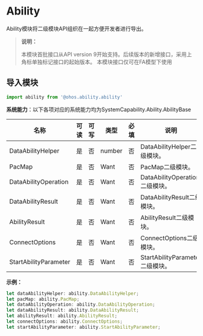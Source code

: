 # Ability

Ability模块将二级模块API组织在一起方便开发者进行导出。

> **说明：**
> 
> 本模块首批接口从API version 9开始支持。后续版本的新增接口，采用上角标单独标记接口的起始版本。
> 本模块接口仅可在FA模型下使用

## 导入模块

```ts
import ability from '@ohos.ability.ability'
```

**系统能力**：以下各项对应的系统能力均为SystemCapability.Ability.AbilityBase

| 名称        | 可读    | 可写     | 类型                 | 必填 | 说明                                                         |
| ----------- | -------- |-------- | -------------------- | ---- | ------------------------------------------------------------ |
| DataAbilityHelper    | 是    | 否      | number               | 否   | DataAbilityHelper二级模块。                                |
| PacMap   | 是    | 否      | Want               | 否   | PacMap二级模块。 |
| DataAbilityOperation   | 是    | 否      | Want               | 否   | DataAbilityOperation二级模块。 |
| DataAbilityResult   | 是    | 否      | Want               | 否   | DataAbilityResult二级模块。 |
| AbilityResult   | 是    | 否      | Want               | 否   | AbilityResult二级模块。 |
| ConnectOptions   | 是    | 否      | Want               | 否   | ConnectOptions二级模块。 |
| StartAbilityParameter   | 是    | 否      | Want               | 否   | StartAbilityParameter二级模块。 |

**示例：**

  ```ts
  let dataAbilityHelper: ability.DataAbilityHelper;
  let pacMap: ability.PacMap;
  let dataAbilityOperation: ability.DataAbilityOperation;
  let dataAbilityResult: ability.DataAbilityResult;
  let abilityResult: ability.AbilityResult;
  let connectOptions: ability.ConnectOptions;  
  let startAbilityParameter: ability.StartAbilityParameter;
  ```